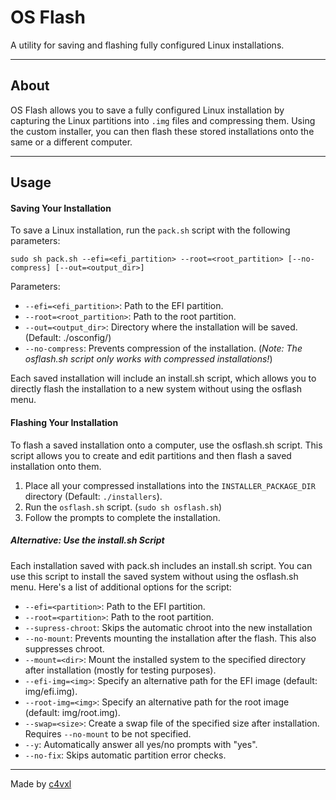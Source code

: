 # OS Flash

A utility for saving and flashing fully configured Linux installations.

---

## About

OS Flash allows you to save a fully configured Linux installation by capturing the Linux partitions into `.img` files and compressing them. Using the custom installer, you can then flash these stored installations onto the same or a different computer.

---

## Usage

#### Saving Your Installation

To save a Linux installation, run the `pack.sh` script with the following parameters:

```shell
sudo sh pack.sh --efi=<efi_partition> --root=<root_partition> [--no-compress] [--out=<output_dir>]
```

Parameters:

- `--efi=<efi_partition>`: Path to the EFI partition.
- `--root=<root_partition>`: Path to the root partition.
- `--out=<output_dir>`: Directory where the installation will be saved. (Default: ./osconfig/)
- `--no-compress`: Prevents compression of the installation. (_Note: The osflash.sh script only works with compressed installations!_)

Each saved installation will include an install.sh script, which allows you to directly flash the installation to a new system without using the osflash menu.

#### Flashing Your Installation
To flash a saved installation onto a computer, use the osflash.sh script. This script allows you to create and edit partitions and then flash a saved installation onto them.

1. Place all your compressed installations into the `INSTALLER_PACKAGE_DIR` directory (Default: `./installers`).
2. Run the `osflash.sh` script. (```sudo sh osflash.sh```)
3. Follow the prompts to complete the installation.

##### Alternative: Use the install.sh Script
Each installation saved with pack.sh includes an install.sh script. You can use this script to install the saved system without using the osflash.sh menu. Here's a list of additional options for the script:
- `--efi=<partition>`: Path to the EFI partition.
- `--root=<partition>`: Path to the root partition.
- `--supress-chroot`: Skips the automatic chroot into the new installation
- `--no-mount`: Prevents mounting the installation after the flash. This also suppresses chroot.
- `--mount=<dir>`: Mount the installed system to the specified directory after installation (mostly for testing purposes).
- `--efi-img=<img>`: Specify an alternative path for the EFI image (default: img/efi.img).
- `--root-img=<img>`: Specify an alternative path for the root image (default: img/root.img).
- `--swap=<size>`: Create a swap file of the specified size after installation. Requires `--no-mount` to be not specified.
- `--y`: Automatically answer all yes/no prompts with "yes".
- `--no-fix`: Skips automatic partition error checks.

---

Made by [c4vxl](https://c4vxl.de/)
